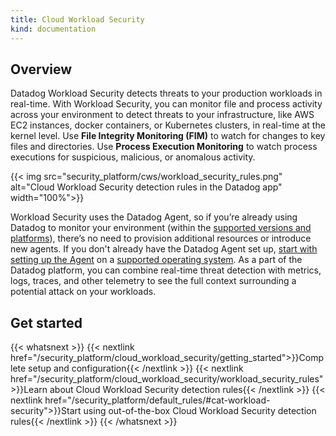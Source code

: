 ```yaml
---
title: Cloud Workload Security
kind: documentation
---
```


## Overview

Datadog Workload Security detects threats to your production workloads in real-time. With Workload Security, you can monitor file and process activity across your environment to detect threats to your infrastructure, like AWS EC2 instances, docker containers, or Kubernetes clusters, in real-time at the kernel level. Use **File Integrity Monitoring (FIM)** to watch for changes to key files and directories. Use **Process Execution Monitoring** to watch process executions for suspicious, malicious, or anomalous activity.

{{< img src="security_platform/cws/workload_security_rules.png" alt="Cloud Workload Security detection rules in the Datadog app" width="100%">}}

Workload Security uses the Datadog Agent, so if you’re already using Datadog to monitor your environment (within the [supported versions and platforms][1]), there’s no need to provision additional resources or introduce new agents. If you don't already have the Datadog Agent set up, [start with setting up the Agent][2] on a [supported operating system][1]. As a part of the Datadog platform, you can combine real-time threat detection with metrics, logs, traces, and other telemetry to see the full context surrounding a potential attack on your workloads.

## Get started

{{< whatsnext >}}
  {{< nextlink href="/security_platform/cloud_workload_security/getting_started">}}Complete setup and configuration{{< /nextlink >}}
  {{< nextlink href="/security_platform/cloud_workload_security/workload_security_rules">}}Learn about Cloud Workload Security detection rules{{< /nextlink >}}
  {{< nextlink href="/security_platform/default_rules/#cat-workload-security">}}Start using out-of-the-box Cloud Workload Security detection rules{{< /nextlink >}}
{{< /whatsnext >}}

[1]: /security_platform/cloud_workload_security/getting_started/?tab=kubernetes#requirements
[2]: /agent/

